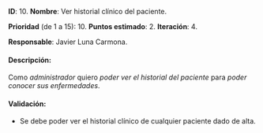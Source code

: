 **ID**: 10.
**Nombre**: Ver historial clínico del paciente.

**Prioridad** (de 1 a 15): 10.
**Puntos estimado**: 2.
**Iteración**: 4.

**Responsable**: Javier Luna Carmona.

#### Descripción:

Como _administrador_ quiero _poder ver el historial del paciente_ para _poder conocer sus enfermedades_.

#### Validación:

*   Se debe poder ver el historial clínico de cualquier paciente dado de alta.